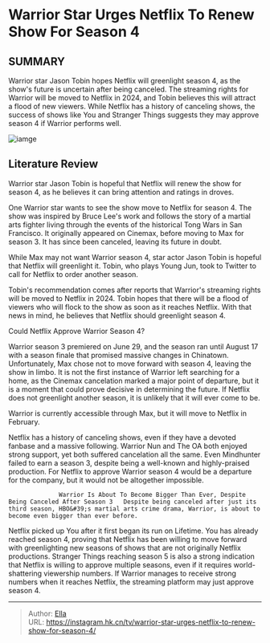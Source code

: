 # Warrior Star Urges Netflix To Renew Show For Season 4


## SUMMARY 



  Warrior star Jason Tobin hopes Netflix will greenlight season 4, as the show&#39;s future is uncertain after being canceled.   The streaming rights for Warrior will be moved to Netflix in 2024, and Tobin believes this will attract a flood of new viewers.   While Netflix has a history of canceling shows, the success of shows like You and Stranger Things suggests they may approve season 4 if Warrior performs well.  

![iamge](https://static1.srcdn.com/wordpress/wp-content/uploads/2023/12/warrior-season-3-cast.jpg)

## Literature Review
Warrior star Jason Tobin is hopeful that Netflix will renew the show for season 4, as he believes it can bring attention and ratings in droves.




One Warrior star wants to see the show move to Netflix for season 4. The show was inspired by Bruce Lee&#39;s work and follows the story of a martial arts fighter living through the events of the historical Tong Wars in San Francisco. It originally appeared on Cinemax, before moving to Max for season 3. It has since been canceled, leaving its future in doubt.




While Max may not want Warrior season 4, star actor Jason Tobin is hopeful that Netflix will greenlight it. Tobin, who plays Young Jun, took to Twitter to call for Netflix to order another season.


 

Tobin&#39;s recommendation comes after reports that Warrior&#39;s streaming rights will be moved to Netflix in 2024. Tobin hopes that there will be a flood of viewers who will flock to the show as soon as it reaches Netflix. With that news in mind, he believes that Netflix should greenlight season 4.


 Could Netflix Approve Warrior Season 4? 
          

Warrior season 3 premiered on June 29, and the season ran until August 17 with a season finale that promised massive changes in Chinatown. Unfortunately, Max chose not to move forward with season 4, leaving the show in limbo. It is not the first instance of Warrior left searching for a home, as the Cinemax cancelation marked a major point of departure, but it is a moment that could prove decisive in determining the future. If Netflix does not greenlight another season, it is unlikely that it will ever come to be.






Warrior is currently accessible through Max, but it will move to Netflix in February.




Netflix has a history of canceling shows, even if they have a devoted fanbase and a massive following. Warrior Nun and The OA both enjoyed strong support, yet both suffered cancelation all the same. Even Mindhunter failed to earn a season 3, despite being a well-known and highly-praised production. For Netflix to approve Warrior season 4 would be a departure for the company, but it would not be altogether impossible.

                  Warrior Is About To Become Bigger Than Ever, Despite Being Canceled After Season 3   Despite being canceled after just its third season, HBO&#39;s martial arts crime drama, Warrior, is about to become even bigger than ever before.    

Netflix picked up You after it first began its run on Lifetime. You has already reached season 4, proving that Netflix has been willing to move forward with greenlighting new seasons of shows that are not originally Netflix productions. Stranger Things reaching season 5 is also a strong indication that Netflix is willing to approve multiple seasons, even if it requires world-shattering viewership numbers. If Warrior manages to receive strong numbers when it reaches Netflix, the streaming platform may just approve season 4.






---

> Author: [Ella](https://instagram.hk.cn/)  
> URL: https://instagram.hk.cn/tv/warrior-star-urges-netflix-to-renew-show-for-season-4/  

